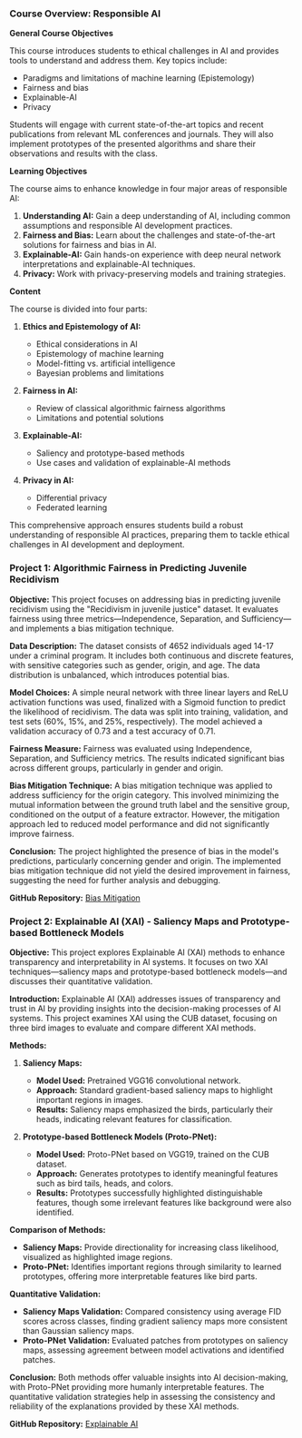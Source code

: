 ### Course Overview: Responsible AI

**General Course Objectives**

This course introduces students to ethical challenges in AI and provides tools to understand and address them. Key topics include:

- Paradigms and limitations of machine learning (Epistemology)
- Fairness and bias
- Explainable-AI
- Privacy

Students will engage with current state-of-the-art topics and recent publications from relevant ML conferences and journals. They will also implement prototypes of the presented algorithms and share their observations and results with the class.

**Learning Objectives**

The course aims to enhance knowledge in four major areas of responsible AI:

1. **Understanding AI:** Gain a deep understanding of AI, including common assumptions and responsible AI development practices.
2. **Fairness and Bias:** Learn about the challenges and state-of-the-art solutions for fairness and bias in AI.
3. **Explainable-AI:** Gain hands-on experience with deep neural network interpretations and explainable-AI techniques.
4. **Privacy:** Work with privacy-preserving models and training strategies.

**Content**

The course is divided into four parts:

1. **Ethics and Epistemology of AI:**
   - Ethical considerations in AI
   - Epistemology of machine learning
   - Model-fitting vs. artificial intelligence
   - Bayesian problems and limitations

2. **Fairness in AI:**
   - Review of classical algorithmic fairness algorithms
   - Limitations and potential solutions

3. **Explainable-AI:**
   - Saliency and prototype-based methods
   - Use cases and validation of explainable-AI methods

4. **Privacy in AI:**
   - Differential privacy
   - Federated learning

This comprehensive approach ensures students build a robust understanding of responsible AI practices, preparing them to tackle ethical challenges in AI development and deployment.


### Project 1: Algorithmic Fairness in Predicting Juvenile Recidivism

**Objective:**
This project focuses on addressing bias in predicting juvenile recidivism using the "Recidivism in juvenile justice" dataset. It evaluates fairness using three metrics—Independence, Separation, and Sufficiency—and implements a bias mitigation technique.

**Data Description:**
The dataset consists of 4652 individuals aged 14-17 under a criminal program. It includes both continuous and discrete features, with sensitive categories such as gender, origin, and age. The data distribution is unbalanced, which introduces potential bias.

**Model Choices:**
A simple neural network with three linear layers and ReLU activation functions was used, finalized with a Sigmoid function to predict the likelihood of recidivism. The data was split into training, validation, and test sets (60%, 15%, and 25%, respectively). The model achieved a validation accuracy of 0.73 and a test accuracy of 0.71.

**Fairness Measure:**
Fairness was evaluated using Independence, Separation, and Sufficiency metrics. The results indicated significant bias across different groups, particularly in gender and origin.

**Bias Mitigation Technique:**
A bias mitigation technique was applied to address sufficiency for the origin category. This involved minimizing the mutual information between the ground truth label and the sensitive group, conditioned on the output of a feature extractor. However, the mitigation approach led to reduced model performance and did not significantly improve fairness.

**Conclusion:**
The project highlighted the presence of bias in the model's predictions, particularly concerning gender and origin. The implemented bias mitigation technique did not yield the desired improvement in fairness, suggesting the need for further analysis and debugging.

**GitHub Repository:** [Bias Mitigation](https://github.com/DrJupiter/Responsible-Ai-1)

### Project 2: Explainable AI (XAI) - Saliency Maps and Prototype-based Bottleneck Models

**Objective:**
This project explores Explainable AI (XAI) methods to enhance transparency and interpretability in AI systems. It focuses on two XAI techniques—saliency maps and prototype-based bottleneck models—and discusses their quantitative validation.

**Introduction:**
Explainable AI (XAI) addresses issues of transparency and trust in AI by providing insights into the decision-making processes of AI systems. This project examines XAI using the CUB dataset, focusing on three bird images to evaluate and compare different XAI methods.

**Methods:**

1. **Saliency Maps:**
   - **Model Used:** Pretrained VGG16 convolutional network.
   - **Approach:** Standard gradient-based saliency maps to highlight important regions in images.
   - **Results:** Saliency maps emphasized the birds, particularly their heads, indicating relevant features for classification.

2. **Prototype-based Bottleneck Models (Proto-PNet):**
   - **Model Used:** Proto-PNet based on VGG19, trained on the CUB dataset.
   - **Approach:** Generates prototypes to identify meaningful features such as bird tails, heads, and colors.
   - **Results:** Prototypes successfully highlighted distinguishable features, though some irrelevant features like background were also identified.

**Comparison of Methods:**
- **Saliency Maps:** Provide directionality for increasing class likelihood, visualized as highlighted image regions.
- **Proto-PNet:** Identifies important regions through similarity to learned prototypes, offering more interpretable features like bird parts.

**Quantitative Validation:**
- **Saliency Maps Validation:** Compared consistency using average FID scores across classes, finding gradient saliency maps more consistent than Gaussian saliency maps.
- **Proto-PNet Validation:** Evaluated patches from prototypes on saliency maps, assessing agreement between model activations and identified patches.

**Conclusion:**
Both methods offer valuable insights into AI decision-making, with Proto-PNet providing more humanly interpretable features. The quantitative validation strategies help in assessing the consistency and reliability of the explanations provided by these XAI methods.

**GitHub Repository:** [Explainable AI](https://github.com/DrJupiter/2ResponsibleAI)

